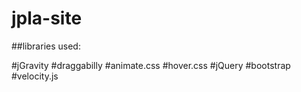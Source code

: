 # jpla-site


##libraries used:

#jGravity
#draggabilly
#animate.css
#hover.css
#jQuery
#bootstrap
#velocity.js


